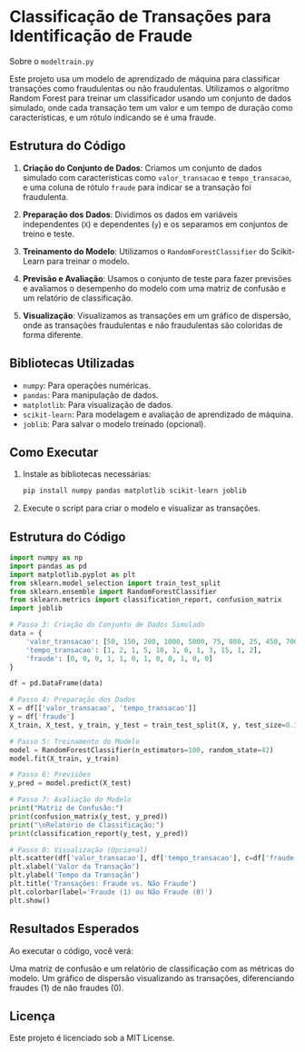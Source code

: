 # Classificação de Transações para Identificação de Fraude


Sobre o ```modeltrain.py```

Este projeto usa um modelo de aprendizado de máquina para classificar transações como fraudulentas ou não fraudulentas. Utilizamos o algoritmo Random Forest para treinar um classificador usando um conjunto de dados simulado, onde cada transação tem um valor e um tempo de duração como características, e um rótulo indicando se é uma fraude.

## Estrutura do Código

1. **Criação do Conjunto de Dados**: Criamos um conjunto de dados simulado com características como `valor_transacao` e `tempo_transacao`, e uma coluna de rótulo `fraude` para indicar se a transação foi fraudulenta.

2. **Preparação dos Dados**: Dividimos os dados em variáveis independentes (`X`) e dependentes (`y`) e os separamos em conjuntos de treino e teste.

3. **Treinamento do Modelo**: Utilizamos o `RandomForestClassifier` do Scikit-Learn para treinar o modelo.

4. **Previsão e Avaliação**: Usamos o conjunto de teste para fazer previsões e avaliamos o desempenho do modelo com uma matriz de confusão e um relatório de classificação.

5. **Visualização**: Visualizamos as transações em um gráfico de dispersão, onde as transações fraudulentas e não fraudulentas são coloridas de forma diferente.

## Bibliotecas Utilizadas

- `numpy`: Para operações numéricas.
- `pandas`: Para manipulação de dados.
- `matplotlib`: Para visualização de dados.
- `scikit-learn`: Para modelagem e avaliação de aprendizado de máquina.
- `joblib`: Para salvar o modelo treinado (opcional).

## Como Executar

1. Instale as bibliotecas necessárias:
   ```bash
   pip install numpy pandas matplotlib scikit-learn joblib

2. Execute o script para criar o modelo e visualizar as transações.


## Estrutura do Código

``` python
import numpy as np
import pandas as pd
import matplotlib.pyplot as plt
from sklearn.model_selection import train_test_split
from sklearn.ensemble import RandomForestClassifier
from sklearn.metrics import classification_report, confusion_matrix
import joblib

# Passo 3: Criação do Conjunto de Dados Simulado
data = {
    'valor_transacao': [50, 150, 200, 1000, 5000, 75, 800, 25, 450, 7000, 30, 120],
    'tempo_transacao': [1, 2, 1, 5, 10, 1, 6, 1, 3, 15, 1, 2],
    'fraude': [0, 0, 0, 1, 1, 0, 1, 0, 0, 1, 0, 0]
}

df = pd.DataFrame(data)

# Passo 4: Preparação dos Dados
X = df[['valor_transacao', 'tempo_transacao']]
y = df['fraude']
X_train, X_test, y_train, y_test = train_test_split(X, y, test_size=0.3, random_state=42)

# Passo 5: Treinamento do Modelo
model = RandomForestClassifier(n_estimators=100, random_state=42)
model.fit(X_train, y_train)

# Passo 6: Previsões
y_pred = model.predict(X_test)

# Passo 7: Avaliação do Modelo
print("Matriz de Confusão:")
print(confusion_matrix(y_test, y_pred))
print("\nRelatório de Classificação:")
print(classification_report(y_test, y_pred))

# Passo 8: Visualização (Opcional)
plt.scatter(df['valor_transacao'], df['tempo_transacao'], c=df['fraude'], cmap='coolwarm', edgecolor='k')
plt.xlabel('Valor da Transação')
plt.ylabel('Tempo da Transação')
plt.title('Transações: Fraude vs. Não Fraude')
plt.colorbar(label='Fraude (1) ou Não Fraude (0)')
plt.show()
```

## Resultados Esperados
Ao executar o código, você verá:

Uma matriz de confusão e um relatório de classificação com as métricas do modelo.
Um gráfico de dispersão visualizando as transações, diferenciando fraudes (1) de não fraudes (0).

## Licença
Este projeto é licenciado sob a MIT License.